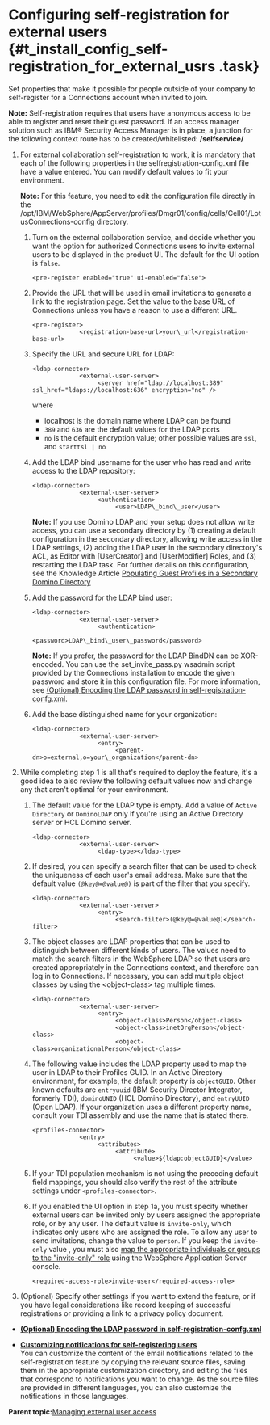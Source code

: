# Configuring self-registration for external users {#t_install_config_self-registration_for_external_usrs .task}

Set properties that make it possible for people outside of your company to self-register for a Connections account when invited to join.

**Note:** Self-registration requires that users have anonymous access to be able to register and reset their guest password. If an access manager solution such as IBM® Security Access Manager is in place, a junction for the following context route has to be created/whitelisted: **/selfservice/**

1.  For external collaboration self-registration to work, it is mandatory that each of the following properties in the selfregistration-config.xml file have a value entered. You can modify default values to fit your environment.

    **Note:** For this feature, you need to edit the configuration file directly in the /opt/IBM/WebSphere/AppServer/profiles/Dmgr01/config/cells/Cell01/LotusConnections-config directory.

    1.  Turn on the external collaboration service, and decide whether you want the option for authorized Connections users to invite external users to be displayed in the product UI. The default for the UI option is `false`.

        ```
        <pre-register enabled="true" ui-enabled="false">
        ```

    2.  Provide the URL that will be used in email invitations to generate a link to the registration page. Set the value to the base URL of Connections unless you have a reason to use a different URL.

        ```
        <pre-register>
                     <registration-base-url>your\_url</registration-base-url> 
        ```

    3.  Specify the URL and secure URL for LDAP:

        ```
        <ldap-connector>
                     <external-user-server>
                          <server href="ldap://localhost:389" ssl_href="ldaps://localhost:636" encryption="no" />
        ```

        where

        -   localhost is the domain name where LDAP can be found
        -   `389` and `636` are the default values for the LDAP ports
        -   `no` is the default encryption value; other possible values are `ssl`, and `starttsl | no`
    4.  Add the LDAP bind username for the user who has read and write access to the LDAP repository:

        ```
        <ldap-connector>
                     <external-user-server>
                          <authentication>
                               <user>LDAP\_bind\_user</user>
        ```

        **Note:** If you use Domino LDAP and your setup does not allow write access, you can use a secondary directory by \(1\) creating a default configuration in the secondary directory, allowing write access in the LDAP settings, \(2\) adding the LDAP user in the secondary directory's ACL, as Editor with \[UserCreator\] and \[UserModifier\] Roles, and \(3\) restarting the LDAP task. For further details on this configuration, see the Knowledge Article [Populating Guest Profiles in a Secondary Domino Directory](https://support.hcltechsw.com/csm?id=kb_article&sysparm_article=KB0081243)

    5.  Add the password for the LDAP bind user:

        ```
        <ldap-connector>
                     <external-user-server>
                          <authentication>
                               <password>LDAP\_bind\_user\_password</password>
        ```

        **Note:** If you prefer, the password for the LDAP BindDN can be XOR-encoded. You can use the set\_invite\_pass.py wsadmin script provided by the Connections installation to encode the given password and store it in this configuration file. For more information, see [\(Optional\) Encoding the LDAP password in self-registration-confg.xml](t_admin_encode_ldap_pwd_self-reg.md).

    6.  Add the base distinguished name for your organization:

        ```
        <ldap-connector>
                     <external-user-server>
                          <entry>
                               <parent-dn>o=external,o=your\_organization</parent-dn>
        ```

2.  While completing step 1 is all that's required to deploy the feature, it's a good idea to also review the following default values now and change any that aren't optimal for your environment.

    1.  The default value for the LDAP type is empty. Add a value of `Active Directory` or `DominoLDAP` only if you're using an Active Directory server or HCL Domino server.

        ```
        <ldap-connector>
                     <external-user-server>
                          <ldap-type></ldap-type>
        ```

    2.  If desired, you can specify a search filter that can be used to check the uniqueness of each user's email address. Make sure that the default value `(@key@=@value@)` is part of the filter that you specify.

        ```
        <ldap-connector>
                     <external-user-server>
                          <entry>
                               <search-filter>(@key@=@value@)</search-filter>
        ```

    3.  The object classes are LDAP properties that can be used to distinguish between different kinds of users. The values need to match the search filters in the WebSphere LDAP so that users are created appropriately in the Connections context, and therefore can log in to Connections. If necessary, you can add multiple object classes by using the <object-class\> tag multiple times.

        ```
        <ldap-connector>
                     <external-user-server>
                          <entry>
                               <object-class>Person</object-class>
                               <object-class>inetOrgPerson</object-class>
                               <object-class>organizationalPerson</object-class>
        ```

    4.  The following value includes the LDAP property used to map the user in LDAP to their Profiles GUID. In an Active Directory environment, for example, the default property is `objectGUID`. Other known defaults are `entryuuid` \(IBM Security Director Integrator, formerly TDI\), `dominoUNID` \(HCL Domino Directory\), and `entryUUID` \(Open LDAP\). If your organization uses a different property name, consult your TDI assembly and use the name that is stated there.

        ```
        <profiles-connector>
                     <entry>
                          <attributes>
                               <attribute>
                                    <value>${ldap:objectGUID}</value>
        ```

    5.  If your TDI population mechanism is not using the preceding default field mappings, you should also verify the rest of the attribute settings under `<profiles-connector>`.

    6.  If you enabled the UI option in step 1a, you must specify whether external users can be invited only by users assigned the appropriate role, or by any user. The default value is `invite-only`, which indicates only users who are assigned the role. To allow any user to send invitations, change the value to `person`. If you keep the `invite-only` value , you must also [map the appropriate individuals or groups to the "invite-only" role](t_admin_common_user_roles_assign.md) using the WebSphere Application Server console.

        ```
        <required-access-role>invite-user</required-access-role>
        ```

3.  \(Optional\) Specify other settings if you want to extend the feature, or if you have legal considerations like record keeping of successful registrations or providing a link to a privacy policy document.


-   **[\(Optional\) Encoding the LDAP password in self-registration-confg.xml](../admin/t_admin_encode_ldap_pwd_self-reg.md)**  

-   **[Customizing notifications for self-registering users](../admin/c_admin_customize_self-registration_notifications.md)**  
You can customize the content of the email notifications related to the self-registration feature by copying the relevant source files, saving them in the appropriate customization directory, and editing the files that correspond to notifications you want to change. As the source files are provided in different languages, you can also customize the notifications in those languages.

**Parent topic:**[Managing external user access](../admin/c_admin_common_manage_ext_user.md)

